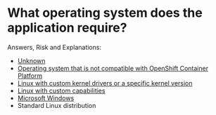 # What operating system does the application require?

Answers, Risk and Explanations:

* [Unknown](./02-app-dependencies/appdepq02/exp01.md)<div class="risk-box unknown"></div>
* [Operating system that is not compatible with OpenShift Container Platform](./02-app-dependencies/appdepq02/exp02.md)<div class="risk-box high"></div>
* [Linux with custom kernel drivers or a specific kernel version](./02-app-dependencies/appdepq02/exp03.md)<div class="risk-box high"></div>
* [Linux with custom capabilities](./02-app-dependencies/appdepq02/exp01.md)<div class="risk-box medium"></div>
* [Microsoft Windows](./02-app-dependencies/appdepq02/exp05.md)<div class="risk-box medium"></div>
* Standard Linux distribution<div class="risk-box low"></div>
